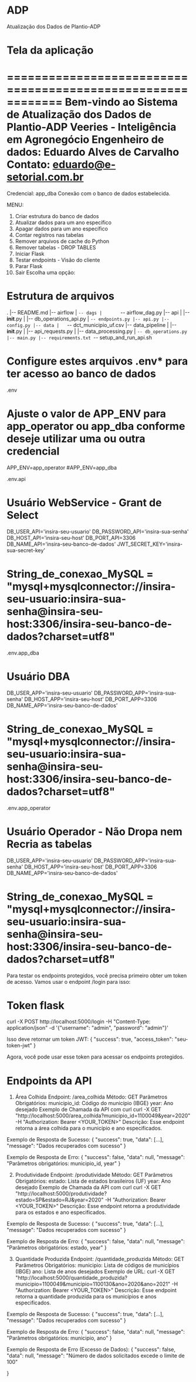 # ADP
Atualização dos Dados de Plantio-ADP

# Tela da aplicação
============================================================
Bem-vindo ao Sistema de Atualização dos Dados de Plantio-ADP
                     Veeries - Inteligência em Agronegócio
Engenheiro de dados: Eduardo Alves de Carvalho
Contato:             eduardo@e-setorial.com.br
============================================================

Credencial: app_dba
Conexão com o banco de dados estabelecida.

MENU:
1. Criar estrutura do banco de dados
2. Atualizar dados para um ano específico
3. Apagar dados para um ano específico
4. Contar registros nas tabelas
5. Remover arquivos de cache do Python
6. Remover tabelas  - DROP TABLES
7. Iniciar Flask
8. Testar endpoints - Visão do cliente
9. Parar Flask
10. Sair
Escolha uma opção: 

# Estrutura de arquivos
.
|-- README.md
|-- airflow
|   `-- dags
|       `-- airflow_dag.py
|-- api
|   |-- __init__.py
|   |-- db_operations_api.py
|   `-- endpoints.py
|-- api.py
|-- config.py
|-- data
|   `-- dct_municipio_uf.csv
|-- data_pipeline
|   |-- __init__.py
|   |-- api_requests.py
|   |-- data_processing.py
|   `-- db_operations.py
|-- main.py
|-- requirements.txt
`-- setup_and_run_api.sh

# Configure estes arquivos .env* para ter acesso ao banco de dados
.env
# Ajuste o valor de APP_ENV para app_operator ou app_dba conforme deseje utilizar uma ou outra credencial
APP_ENV=app_operator
#APP_ENV=app_dba

.env.api
# Usuário WebService - Grant de Select
DB_USER_API='insira-seu-usuario'
DB_PASSWORD_API='insira-sua-senha'
DB_HOST_API='insira-seu-host'
DB_PORT_API=3306
DB_NAME_API='insira-seu-banco-de-dados'
JWT_SECRET_KEY='insira-sua-secret-key'
# String_de_conexao_MySQL = "mysql+mysqlconnector://insira-seu-usuario:insira-sua-senha@insira-seu-host:3306/insira-seu-banco-de-dados?charset=utf8"

.env.app_dba
# Usuário DBA
DB_USER_APP='insira-seu-usuario'
DB_PASSWORD_APP='insira-sua-senha'
DB_HOST_APP='insira-seu-host'
DB_PORT_APP=3306
DB_NAME_APP='insira-seu-banco-de-dados'
# String_de_conexao_MySQL = "mysql+mysqlconnector://insira-seu-usuario:insira-sua-senha@insira-seu-host:3306/insira-seu-banco-de-dados?charset=utf8"

.env.app_operator
# Usuário Operador - Não Dropa nem Recria as tabelas
DB_USER_APP='insira-seu-usuario'
DB_PASSWORD_APP='insira-sua-senha'
DB_HOST_APP='insira-seu-host'
DB_PORT_APP=3306
DB_NAME_APP='insira-seu-banco-de-dados'
# String_de_conexao_MySQL = "mysql+mysqlconnector://insira-seu-usuario:insira-sua-senha@insira-seu-host:3306/insira-seu-banco-de-dados?charset=utf8"


Para testar os endpoints protegidos, você precisa primeiro obter um token de acesso. Vamos usar o endpoint /login para isso:

# Token flask
curl -X POST http://localhost:5000/login -H "Content-Type: application/json" -d '{"username": "admin", "password": "admin"}'

Isso deve retornar um token JWT:
{
  "success": true,
  "access_token": "seu-token-jwt"
}

Agora, você pode usar esse token para acessar os endpoints protegidos.

# Endpoints da API
1. Área Colhida
Endpoint: /area_colhida
Método: GET
Parâmetros Obrigatórios:
  municipio_id: Código do município (IBGE)
  year: Ano desejado
Exemplo de Chamada da API com curl
  curl -X GET "http://localhost:5000/area_colhida?municipio_id=1100049&year=2020" -H "Authorization: Bearer <YOUR_TOKEN>"
Descrição:
  Esse endpoint retorna a área colhida para o município e ano especificados.

Exemplo de Resposta de Sucesso:
{
  "success": true,
  "data": [...],
  "message": "Dados recuperados com sucesso"
}

Exemplo de Resposta de Erro:
{
  "success": false,
  "data": null,
  "message": "Parâmetros obrigatórios: municipio_id, year"
}


2. Produtividade
Endpoint: /produtividade
Método: GET
Parâmetros Obrigatórios:
  estado: Lista de estados brasileiros (UF)
  year: Ano desejado
Exemplo de Chamada da API com curl
  curl -X GET "http://localhost:5000/produtividade?estado=SP&estado=RJ&year=2020" -H "Authorization: Bearer <YOUR_TOKEN>"
Descrição:
  Esse endpoint retorna a produtividade para os estados e ano especificados.

Exemplo de Resposta de Sucesso:
{
  "success": true,
  "data": [...],
  "message": "Dados recuperados com sucesso"
}

Exemplo de Resposta de Erro:
{
  "success": false,
  "data": null,
  "message": "Parâmetros obrigatórios: estado, year"
}

3. Quantidade Produzida
Endpoint: /quantidade_produzida
Método: GET
Parâmetros Obrigatórios:
  municipio: Lista de códigos de municípios (IBGE)
  ano: Lista de anos desejados
Exemplo de URL:
  curl -X GET "http://localhost:5000/quantidade_produzida?municipio=1100049&municipio=1100130&ano=2020&ano=2021" -H "Authorization: Bearer <YOUR_TOKEN>"
Descrição:
  Esse endpoint retorna a quantidade produzida para os municípios e anos especificados.

Exemplo de Resposta de Sucesso:
{
  "success": true,
  "data": [...],
  "message": "Dados recuperados com sucesso"
}

Exemplo de Resposta de Erro:
{
  "success": false,
  "data": null,
  "message": "Parâmetros obrigatórios: municipio, ano"
}

Exemplo de Resposta de Erro (Excesso de Dados):
{
  "success": false,
  "data": null,
  "message": "Número de dados solicitados excede o limite de 100"

}